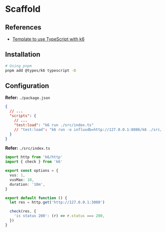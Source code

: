# Scaffold

<!--
benchmark / load-testing
-->

## References

- [Template to use TypeScript with k6](https://github.com/grafana/k6-template-typescript)

<!--
https://github.com/kis9a/k6_template

https://github.com/Unified-Learner-Passbook/benchmarks
https://github.com/alphagov/di-devplatform-performance
https://github.com/pagopa/io-payment-updater-load-test

https://github.com/ambarvm/url-shortener/blob/main/tests/k6/index.js
-->

## Installation

```sh
# Using pnpm
pnpm add @types/k6 typescript -D
```

## Configuration

**Refer:** `./package.json`

```json
{
  // ...
  "scripts": {
    // ...
    "test:load": "k6 run ./src/index.ts"
    // "test:load": "k6 run -o influxdb=http://127.0.0.1:8086/k6 ./src/index.ts"
  }
}
```

**Refer:** `./src/index.ts`

```ts
import http from 'k6/http'
import { check } from 'k6'

export const options = {
  vus: 1,
  vusMax: 10,
  duration: '10m',
}

export default function () {
  let res = http.get('http://127.0.0.1:3000')

  check(res, {
    'is status 200': (r) => r.status === 200,
  })
}
```
